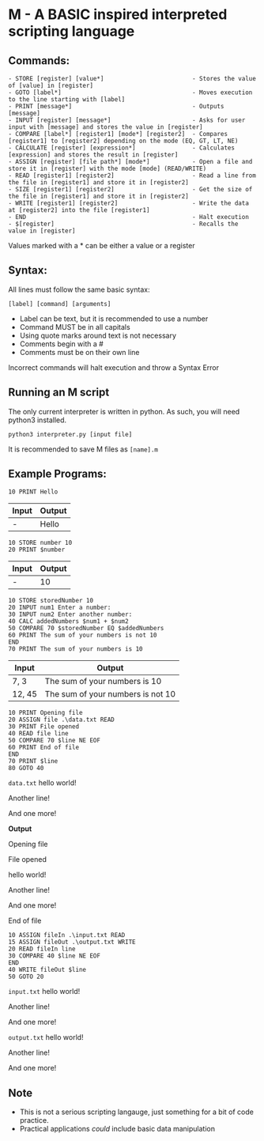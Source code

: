 # M - A BASIC inspired interpreted scripting language

## Commands:
```
- STORE [register] [value*]                         - Stores the value of [value] in [register]
- GOTO [label*]                                     - Moves execution to the line starting with [label]
- PRINT [message*]                                  - Outputs [message]
- INPUT [register] [message*]                       - Asks for user input with [message] and stores the value in [register]
- COMPARE [label*] [register1] [mode*] [register2]  - Compares [register1] to [register2] depending on the mode (EQ, GT, LT, NE)
- CALCULATE [register] [expression*]                - Calculates [expression] and stores the result in [register]
- ASSIGN [register] [file path*] [mode*]            - Open a file and store it in [register] with the mode [mode] (READ/WRITE)
- READ [register1] [register2]                      - Read a line from the file in [register1] and store it in [register2]
- SIZE [register1] [register2]                      - Get the size of the file in [register1] and store it in [register2]
- WRITE [register1] [register2]                     - Write the data at [register2] into the file [register1]
- END                                               - Halt execution
- $[register]                                       - Recalls the value in [register]
```
Values marked with a * can be either a value or a register

## Syntax:
All lines must follow the same basic syntax:
```
[label] [command] [arguments]
```
- Label can be text, but it is recommended to use a number
- Command MUST be in all capitals
- Using quote marks around text is not necessary
- Comments begin with a #
- Comments must be on their own line

Incorrect commands will halt execution and throw a Syntax Error

## Running an M script
The only current interpreter is written in python. As such, you will need python3 installed.

```
python3 interpreter.py [input file]
```

It is recommended to save M files as `[name].m`

## Example Programs:

```
10 PRINT Hello
```
|Input|Output|
|---|---|
| - |Hello|

```
10 STORE number 10
20 PRINT $number
```
|Input|Output|
|---|---|
| - |10|

```
10 STORE storedNumber 10
20 INPUT num1 Enter a number: 
30 INPUT num2 Enter another number: 
40 CALC addedNumbers $num1 + $num2
50 COMPARE 70 $storedNumber EQ $addedNumbers
60 PRINT The sum of your numbers is not 10
END
70 PRINT The sum of your numbers is 10
```
|Input|Output|
|---|---|
|7, 3|The sum of your numbers is 10|
|12, 45|The sum of your numbers is not 10|

```
10 PRINT Opening file
20 ASSIGN file .\data.txt READ
30 PRINT File opened
40 READ file line
50 COMPARE 70 $line NE EOF
60 PRINT End of file
END
70 PRINT $line
80 GOTO 40
```
`data.txt`
hello world!

Another line!

And one more!

**Output**

Opening file

File opened

hello world!

Another line!

And one more!

End of file

```
10 ASSIGN fileIn .\input.txt READ
15 ASSIGN fileOut .\output.txt WRITE
20 READ fileIn line 
30 COMPARE 40 $line NE EOF
END
40 WRITE fileOut $line
50 GOTO 20
```

`input.txt`
hello world!

Another line!

And one more!

`output.txt`
hello world!

Another line!

And one more!

## Note
- This is not a serious scripting langauge, just something for a bit of code practice.
- Practical applications *could* include basic data manipulation